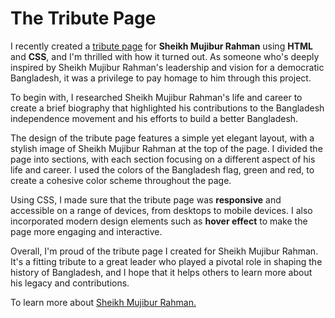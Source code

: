 # The Tribute Page
I recently created a [tribute page](google.com) for **Sheikh Mujibur Rahman** using **HTML** and **CSS**, and I'm thrilled with how it turned out.
As someone who's deeply inspired by Sheikh Mujibur Rahman's leadership and vision for a democratic Bangladesh, it was a
privilege to pay homage to him through this project.

To begin with, I researched Sheikh Mujibur Rahman's life and career to create a brief biography that highlighted his
contributions to the Bangladesh independence movement and his efforts to build a better Bangladesh.

The design of the tribute page features a simple yet elegant layout, with a stylish image of Sheikh Mujibur Rahman at the
top of the page. I divided the page into sections, with each section focusing on a different aspect of his life and
career. I used the colors of the Bangladesh flag, green and red, to create a cohesive color scheme throughout the page.

Using CSS, I made sure that the tribute page was **responsive** and accessible on a range of devices, from desktops to
mobile devices. I also incorporated modern design elements such as **hover effect** to make the page more
engaging and interactive.

Overall, I'm proud of the tribute page I created for Sheikh Mujibur Rahman. It's a fitting tribute to a great leader who
played a pivotal role in shaping the history of Bangladesh, and I hope that it helps others to learn more about his
legacy and contributions.

To learn more about [Sheikh Mujibur Rahman.](https://en.wikipedia.org/wiki/Sheikh_Mujibur_Rahman)
